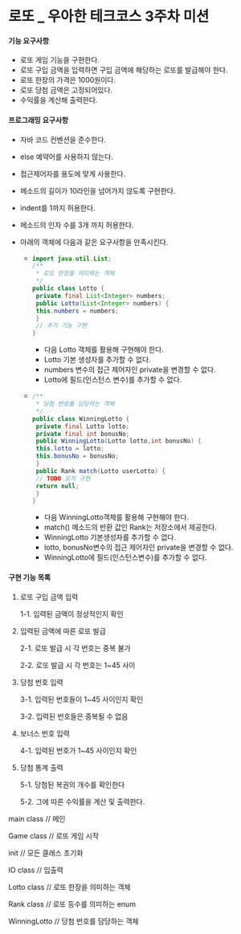 # 로또 _ 우아한 테크코스 3주차 미션



#### 기능 요구사항

- 로또 게임 기능을 구현한다.
- 로또 구입 금액을 입력하면 구입 금액에 해당하는 로또를 발급해야 한다.
- 로또 한장의 가격은 1000원이다.
- 로또 당첨 금액은 고정되어있다.
- 수익률을 계산해 출력한다.



#### 프로그래밍 요구사항

- 자바 코드 컨벤션을 준수한다.

- else 예약어를 사용하지 않는다.

- 접근제어자를 용도에 맞게 사용한다.

- 메소드의 길이가 10라인을 넘어가지 않도록 구현한다.

- indent를 1까지 허용한다.

- 메소드의 인자 수를 3개 까지 허용한다.

- 아래의 객체에 다음과 같은 요구사항을 만족시킨다.

  - ~~~java
    import java.util.List;
    /**
     * 로또 한장을 의미하는 객체
     */
    public class Lotto {
     private final List<Integer> numbers;
     public Lotto(List<Integer> numbers) {
     this.numbers = numbers;
     }
     // 추가 기능 구현
    }
    ~~~

    - 다음 Lotto 객체를 활용해 구현해야 한다.
    - Lotto 기본 생성자를 추가할 수 없다.
    - numbers 변수의 접근 제어자인 private을 변경할 수 없다.
    - Lotto에 필드(인스턴스 변수)를 추가할 수 없다.

    

  - ~~~java
    /**
     * 당첨 번호를 담당하는 객체
     */
    public class WinningLotto {
     private final Lotto lotto;
     private final int bonusNo;
     public WinningLotto(Lotto lotto,int bonusNo) {
     this.lotto = lotto;
     this.bonusNo = bonusNo;
     }
     public Rank match(Lotto userLotto) {
     // TODO 로직 구현
     return null;
     }
    }
    ~~~

    - 다음 WinningLotto객체를 활용해 구현해야 한다.
    - match() 메소드의 반환 값인 Rank는 저장소에서 제공한다.
    - WinningLotto 기본생성자를 추가할 수 없다.
    - lotto, bonusNo변수의 접근 제어자인 private을 변경할 수 없다.
    - WinningLotto에 필드(인스턴스변수)를 추가할 수 없다.



#### 구현 기능 목록

1. 로또 구입 금액 입력

   1-1. 입력된 금액이 정상적인지 확인

2. 입력된 금액에 따른 로또 발급

   2-1. 로또 발급 시 각 번호는 중복 불가

   2-2. 로또 발급 시 각 번호는 1~45 사이

3. 당첨 번호 입력

   3-1. 입력된 번호들이 1~45 사이인지 확인

   3-2. 입력된 번호들은 중복될 수 없음

4. 보너스 번호 입력

   4-1. 입력된 번호가 1~45 사이인지 확인

5. 당첨 통계 출력

   5-1. 당첨된 복권의 개수를 확인한다

   5-2. 그에 따른 수익률을 계산 및 출력한다.



main class // 메인

Game class // 로또 게임 시작

init // 모든 클래스 초기화

IO class // 입출력

Lotto class // 로또 한장을 의미하는 객체

Rank class // 로또 등수를 의미하는 enum

WinningLotto // 당첨 번호를 담당하는 객체



​	

